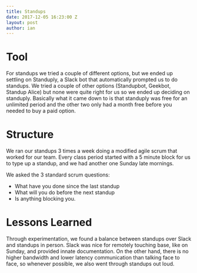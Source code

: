 ```yaml
---
title: Standups
date: 2017-12-05 16:23:00 Z
layout: post
author: ian
---
```


# Tool
For standups we tried a couple of different options, but we ended up settling on Standuply, a Slack bot that automatically prompted us to do standups. We tried a couple of other options (Standupbot, Geekbot, Standup Alice) but none were quite right for us so we ended up deciding on standuply. Basically what it came down to is that standuply was free for an unlimited period and the other two only had a month free before you needed to buy a paid option.

# Structure

We ran our standups 3 times a week doing a modified agile scrum that worked for our team. Every class period started with a 5 minute block for us to type up a standup, and we had another one Sunday late mornings.

We asked the 3 standard scrum questions:
* What have you done since the last standup
* What will you do before the next standup
* Is anything blocking you. 

# Lessons Learned
Through experimentation, we found a balance between standups over Slack and standups in person. Slack was nice for remotely touching base, like on Sunday, and provided innate documentation. On the other hand, there is no higher bandwidth and lower latency communication than talking face to face, so whenever possible, we also went through standups out loud.
